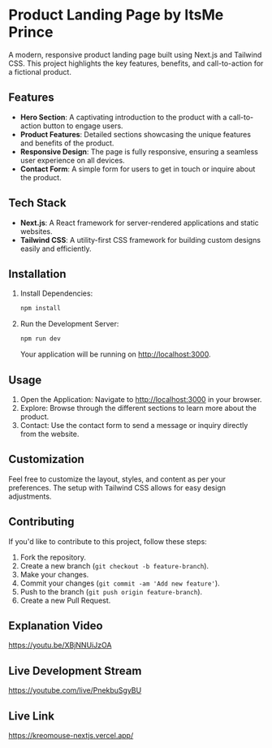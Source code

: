 # Product Landing Page by ItsMe Prince

A modern, responsive product landing page built using Next.js and Tailwind CSS. This project highlights the key features, benefits, and call-to-action for a fictional product.

## Features

- **Hero Section**: A captivating introduction to the product with a call-to-action button to engage users.
- **Product Features**: Detailed sections showcasing the unique features and benefits of the product.
- **Responsive Design**: The page is fully responsive, ensuring a seamless user experience on all devices.
- **Contact Form**: A simple form for users to get in touch or inquire about the product.

## Tech Stack

- **Next.js**: A React framework for server-rendered applications and static websites.
- **Tailwind CSS**: A utility-first CSS framework for building custom designs easily and efficiently.

## Installation

1. Install Dependencies:
    ```bash
    npm install
    ```

2. Run the Development Server:
    ```bash
    npm run dev
    ```
    Your application will be running on [http://localhost:3000](http://localhost:3000).

## Usage

1. Open the Application: Navigate to [http://localhost:3000](http://localhost:3000) in your browser.
2. Explore: Browse through the different sections to learn more about the product.
3. Contact: Use the contact form to send a message or inquiry directly from the website.

## Customization

Feel free to customize the layout, styles, and content as per your preferences. The setup with Tailwind CSS allows for easy design adjustments.

## Contributing

If you'd like to contribute to this project, follow these steps:

1. Fork the repository.
2. Create a new branch (`git checkout -b feature-branch`).
3. Make your changes.
4. Commit your changes (`git commit -am 'Add new feature'`).
5. Push to the branch (`git push origin feature-branch`).
6. Create a new Pull Request.

## Explanation Video

https://youtu.be/XBjNNUiJzOA

## Live Development Stream

https://youtube.com/live/PnekbuSgyBU

## Live Link

https://kreomouse-nextjs.vercel.app/
